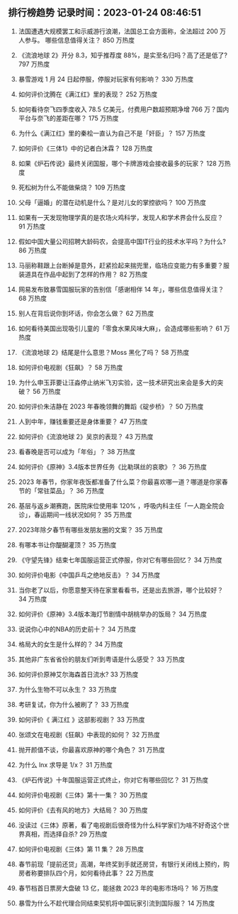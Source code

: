 
## 排行榜趋势 记录时间：2023-01-24 08:46:51
  
  1. 法国遭遇大规模罢工和示威游行浪潮，法国总工会方面称，全法超过 200 万人参与。 哪些信息值得关注？ 850 万热度
    
  2. 《流浪地球 2》开分 8.3，知乎推荐度 88%，是实至名归吗？高了还是低了? 797 万热度
    
  3. 暴雪游戏 1 月 24 日起停服，停服对玩家有何影响？ 330 万热度
    
  4. 如何评价沈腾在《满江红》里的表现？ 252 万热度
    
  5. 如何看待奈飞四季度收入 78.5 亿美元，付费用户数超预期净增 766 万？国内平台与奈飞的差距在哪？ 175 万热度
    
  6. 为什么《满江红》里的秦桧一直认为自己不是「奸臣」？ 157 万热度
    
  7. 如何评价《三体1》中的记者白沐霖？ 128 万热度
    
  8. 如果《炉石传说》最终关闭国服，哪个卡牌游戏会接收最多的玩家？ 128 万热度
    
  9. 死松树为什么不能做柴烧？ 109 万热度
    
  10. 父母「逼婚」的潜在动机是什么？是对儿女的掌控欲吗？ 100 万热度
    
  11. 如果有一天发现物理学真的是农场火鸡科学，发现人和学术界会什么反应？ 91 万热度
    
  12. 假如中国大量公司招聘大龄码农，会提高中国IT行业的技术水平吗？为什么? 86 万热度
    
  13. 马丽称鞋跟上台断掉是意外，赶紧捡起来揣兜里，临场应变能力有多重要？服装道具在作品中起到了怎样的作用？ 82 万热度
    
  14. 网易发布致暴雪国服玩家的告别信「感谢相伴 14 年」，哪些信息值得关注？ 68 万热度
    
  15. 别人在背后说你到坏话，你会怎么做？ 62 万热度
    
  16. 如何看待美国出现吸引儿童的「零食水果风味大麻」，会造成哪些影响？ 61 万热度
    
  17. 《流浪地球 2》结尾是什么意思？Moss 黑化了吗？ 58 万热度
    
  18. 如何评价电视剧《狂飙》？ 58 万热度
    
  19. 为什么申玉菲要让汪淼停止纳米飞刃实验，这一技术研究出来会是多大的突破？ 56 万热度
    
  20. 如何评价朱洁静在 2023 年春晚领舞的舞蹈《碇步桥》？ 50 万热度
    
  21. 人到中年，赚钱重要还是身体重要？ 47 万热度
    
  22. 如何评价《流浪地球 2》吴京的表现？ 43 万热度
    
  23. 看春晚是否可以成为「年俗」？ 38 万热度
    
  24. 如何评价《原神》3.4版本世界任务《比勒琪丝的哀歌》？ 36 万热度
    
  25. 2023 年春节，你家年夜饭都准备了什么菜？你最喜欢哪一道？哪道是你家春节的「常驻菜品」？ 36 万热度
    
  26. 基层与返乡潮赛跑，医院床位使用率 120% ，呼吸内科主任「一人跑全院会诊」，春运期间一线状况如何？ 35 万热度
    
  27. 2023年除夕春节有哪些发朋友圈的文案？ 35 万热度
    
  28. 有哪本书让你醍醐灌顶？ 35 万热度
    
  29. 《守望先锋》结束七年国服运营正式停服，你对它有哪些回忆？ 34 万热度
    
  30. 如何评价电影《中国乒乓之绝地反击》？ 34 万热度
    
  31. 当你老了以后，你愿意整天待在家里看看书，还是出去旅游，哪个比较好？ 34 万热度
    
  32. 如何评价《原神》3.4版本海灯节剧情中胡桃举办的饭局？ 34 万热度
    
  33. 说说你心中的NBA的历史前十？ 34 万热度
    
  34. 格局大的女生是什么样的？ 34 万热度
    
  35. 其他非广东省省份的朋友们听到粤语是什么感受？ 33 万热度
    
  36. 如何评价原神艾尔海森首日流水? 33 万热度
    
  37. 为什么生物不可以永生？ 33 万热度
    
  38. 考研复试，你为什么被刷了？ 33 万热度
    
  39. 如何评价《 满江红 》这部影视剧？ 33 万热度
    
  40. 张颂文在电视剧《狂飙》中表现的如何？ 32 万热度
    
  41. 抛开颜值不谈，你最喜欢原神的哪个角色？ 31 万热度
    
  42. 为什么 lnx 求导是 1/x？ 31 万热度
    
  43. 《炉石传说》十年国服运营正式终止，你对它有哪些回忆？ 31 万热度
    
  44. 如何评价电视剧《三体》第十一集？ 30 万热度
    
  45. 如何评价《去有风的地方》大结局？ 30 万热度
    
  46. 没读过《三体》原著，看了电视剧后很奇怪为什么科学家们为啥不好奇这个世界真相，而选择自杀? 29 万热度
    
  47. 如何评价电视剧《三体》第 11 集？ 28 万热度
    
  48. 春节前现「提前还贷」高潮，年终奖到手就还房贷，有银行关闭线上预约，购房者称要排队四个月，如何看待此事？ 22 万热度
    
  49. 春节档首日票房大盘破 13 亿，能拯救 2023 年的电影市场吗？ 16 万热度
    
  50. 暴雪为什么不趁代理合同结束契机将中国玩家引流到国际服？ 14 万热度
    